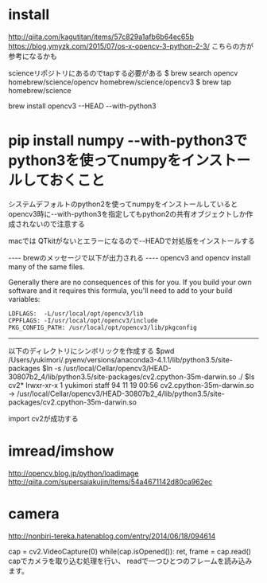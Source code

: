 # install
http://qiita.com/kagutitan/items/57c829a1afb6b64ec65b
https://blog.ymyzk.com/2015/07/os-x-opencv-3-python-2-3/
 こちらの方が参考になるかも
 
scienceリポジトリにあるのでtapする必要がある
$ brew search opencv
homebrew/science/opencv    homebrew/science/opencv3
$ brew tap homebrew/science

brew install opencv3 --HEAD --with-python3
 # pip install numpy --with-python3でpython3を使ってnumpyをインストールしておくこと
   システムデフォルトのpython2を使ってnumpyをインストールしていると
   opencv3時に--with-python3を指定してもpython2の共有オブジェクトしか作成されないので注意する

macでは
QTkitがないとエラーになるので--HEADで対処版をインストールする

---- brewのメッセージで以下が出力される ----
opencv3 and opencv install many of the same files.

Generally there are no consequences of this for you. If you build your
own software and it requires this formula, you'll need to add to your
build variables:

    LDFLAGS:  -L/usr/local/opt/opencv3/lib
    CPPFLAGS: -I/usr/local/opt/opencv3/include
    PKG_CONFIG_PATH: /usr/local/opt/opencv3/lib/pkgconfig
-----------------------------------------

以下のディレクトリにシンボリックを作成する
$pwd
/Users/yukimori/.pyenv/versions/anaconda3-4.1.1/lib/python3.5/site-packages
$ln -s /usr/local/Cellar/opencv3/HEAD-30807b2_4/lib/python3.5/site-packages/cv2.cpython-35m-darwin.so ./
$ls cv2*
lrwxr-xr-x  1 yukimori  staff  94 11 19 00:56 cv2.cpython-35m-darwin.so -> /usr/local/Cellar/opencv3/HEAD-30807b2_4/lib/python3.5/site-packages/cv2.cpython-35m-darwin.so

import cv2が成功する

# imread/imshow
http://opencv.blog.jp/python/loadimage
http://qiita.com/supersaiakujin/items/54a4671142d80ca962ec

# camera
http://nonbiri-tereka.hatenablog.com/entry/2014/06/18/094614

cap = cv2.VideoCapture(0) 
while(cap.isOpened()):
   ret, frame = cap.read()
capでカメラを取り込む処理を行い、
readで一つひとつのフレームを読み込みます。

